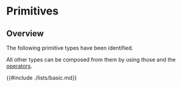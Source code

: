 # Primitives

## Overview

The following primitive types have been identified.

All other types can be composed from them by using those and the [operators](./operators.md).

{{#include ./lists/basic.md}}
